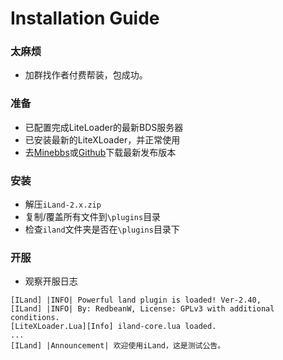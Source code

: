 # Installation Guide

### 太麻烦

 - 加群找作者付费帮装，包成功。

### 准备

 - 已配置完成LiteLoader的最新BDS服务器
 - 已安装最新的LiteXLoader，并正常使用
 - 去[Minebbs](https://www.minebbs.com/resources/iland-gui-30.2162/)或[Github](https://github.com/LiteLDev-LXL/iLand-Core/releases)下载最新发布版本

### 安装

 - 解压`iLand-2.x.zip`
 - 复制/覆盖所有文件到`\plugins`目录
 - 检查`iland`文件夹是否在`\plugins`目录下

### 开服

 - 观察开服日志

```
[ILand] |INFO| Powerful land plugin is loaded! Ver-2.40,
[ILand] |INFO| By: RedbeanW, License: GPLv3 with additional conditions.
[LiteXLoader.Lua][Info] iland-core.lua loaded.
...
[ILand] |Announcement| 欢迎使用iLand，这是测试公告。
```